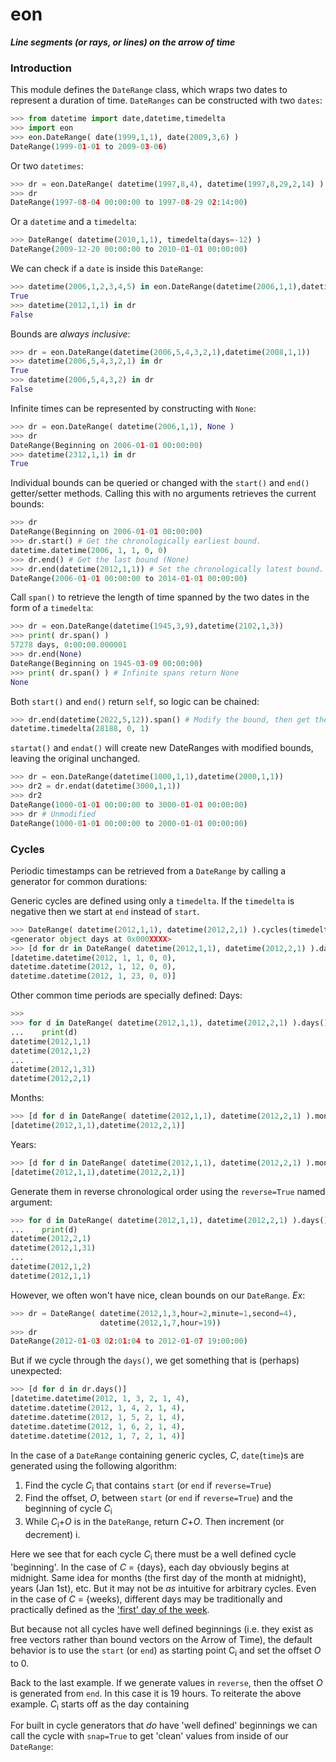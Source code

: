 # eon
***Line segments (or rays, or lines) on the arrow of time***


### Introduction
This module defines the ```DateRange``` class, which wraps two dates to represent a duration of time. ```DateRanges``` can be constructed with two ```dates```:

```python
>>> from datetime import date,datetime,timedelta
>>> import eon
>>> eon.DateRange( date(1999,1,1), date(2009,3,6) )
DateRange(1999-01-01 to 2009-03-06)
```
Or two ```datetimes```:
```python
>>> dr = eon.DateRange( datetime(1997,8,4), datetime(1997,8,29,2,14) )
>>> dr
DateRange(1997-08-04 00:00:00 to 1997-08-29 02:14:00)
```

Or a ```datetime``` and a ```timedelta```:
```python
>>> DateRange( datetime(2010,1,1), timedelta(days=-12) )
DateRange(2009-12-20 00:00:00 to 2010-01-01 00:00:00)
```

We can check if a ```date``` is inside this ```DateRange```:
```python
>>> datetime(2006,1,2,3,4,5) in eon.DateRange(datetime(2006,1,1),datetime(2008,1,1))
True
>>> datetime(2012,1,1) in dr
False
```

Bounds are _always_ _inclusive_:
```python
>>> dr = eon.DateRange(datetime(2006,5,4,3,2,1),datetime(2008,1,1))
>>> datetime(2006,5,4,3,2,1) in dr
True
>>> datetime(2006,5,4,3,2) in dr
False
```

Infinite times can be represented by constructing with ```None```:
```python
>>> dr = eon.DateRange( datetime(2006,1,1), None )
>>> dr
DateRange(Beginning on 2006-01-01 00:00:00)
>>> datetime(2312,1,1) in dr
True
```

Individual bounds can be queried or changed with the ```start()``` and ```end()``` getter/setter methods. Calling this with no arguments retrieves the current bounds:
```python
>>> dr
DateRange(Beginning on 2006-01-01 00:00:00)
>>> dr.start() # Get the chronologically earliest bound.
datetime.datetime(2006, 1, 1, 0, 0)
>>> dr.end() # Get the last bound (None)
>>> dr.end(datetime(2012,1,1)) # Set the chronologically latest bound.
DateRange(2006-01-01 00:00:00 to 2014-01-01 00:00:00)
```

Call ```span()``` to retrieve the length of time spanned by the two dates in the form of a ```timedelta```:
```python
>>> dr = eon.DateRange(datetime(1945,3,9),datetime(2102,1,3))
>>> print( dr.span() )
57278 days, 0:00:00.000001
>>> dr.end(None)
DateRange(Beginning on 1945-03-09 00:00:00)
>>> print( dr.span() ) # Infinite spans return None
None
```

Both ```start()``` and ```end()``` return ```self```, so logic can be chained:
```python
>>> dr.end(datetime(2022,5,12)).span() # Modify the bound, then get the updated span
datetime.timedelta(28188, 0, 1)
```

```startat()``` and ```endat()``` will create new DateRanges with modified bounds, leaving the original unchanged.
```python
>>> dr = eon.DateRange(datetime(1000,1,1),datetime(2000,1,1))
>>> dr2 = dr.endat(datetime(3000,1,1))
>>> dr2
DateRange(1000-01-01 00:00:00 to 3000-01-01 00:00:00)
>>> dr # Unmodified
DateRange(1000-01-01 00:00:00 to 2000-01-01 00:00:00)
```

### Cycles
Periodic timestamps can be retrieved from a ```DateRange``` by calling a generator for common durations:

Generic cycles are defined using only a ```timedelta```. If the ```timedelta``` is negative then we start at ```end``` instead of ```start```.
```python
>>> DateRange( datetime(2012,1,1), datetime(2012,2,1) ).cycles(timedelta(days=11))
<generator object days at 0x000XXXX>
>>> [d for dr in DateRange( datetime(2012,1,1), datetime(2012,2,1) ).days()]
[datetime.datetime(2012, 1, 1, 0, 0),
datetime.datetime(2012, 1, 12, 0, 0),
datetime.datetime(2012, 1, 23, 0, 0)]
```

Other common time periods are specially defined:
Days:
```python
>>> 
>>> for d in DateRange( datetime(2012,1,1), datetime(2012,2,1) ).days():
...    print(d)
datetime(2012,1,1)
datetime(2012,1,2)
...
datetime(2012,1,31)
datetime(2012,2,1)
```

Months:
```python
>>> [d for d in DateRange( datetime(2012,1,1), datetime(2012,2,1) ).months()]
[datetime(2012,1,1),datetime(2012,2,1)]
```
Years:
```python
>>> [d for d in DateRange( datetime(2012,1,1), datetime(2012,2,1) ).months()]
[datetime(2012,1,1),datetime(2012,2,1)]
```

Generate them in reverse chronological order using the ```reverse=True``` named argument:
```python
>>> for d in DateRange( datetime(2012,1,1), datetime(2012,2,1) ).days():
...    print(d)
datetime(2012,2,1)
datetime(2012,1,31)
...
datetime(2012,1,2)
datetime(2012,1,1)
```

However, we often won't have nice, clean bounds on our ```DateRange```. _Ex_:
```python
>>> dr = DateRange( datetime(2012,1,3,hour=2,minute=1,second=4),
                    datetime(2012,1,7,hour=19))
>>> dr
DateRange(2012-01-03 02:01:04 to 2012-01-07 19:00:00)
```

But if we cycle through the ```days()```, we get something that is (perhaps) unexpected:
```python
>>> [d for d in dr.days()]
[datetime.datetime(2012, 1, 3, 2, 1, 4),
datetime.datetime(2012, 1, 4, 2, 1, 4),
datetime.datetime(2012, 1, 5, 2, 1, 4),
datetime.datetime(2012, 1, 6, 2, 1, 4),
datetime.datetime(2012, 1, 7, 2, 1, 4)]
```

In the case of a ```DateRange``` containing generic cycles, _C_, ```date```(```time```)s are generated using the following algorithm:

1. Find the cycle _C_<sub>i</sub> that contains ```start``` (or ```end``` if ```reverse=True```)
2. Find the offset, _O_, between ```start``` (or ```end``` if ```reverse=True```) and the beginning of cycle _C_<sub>i</sub>
3. While _C_<sub>i</sub>+_O_ is in the ```DateRange```, return _C_+_O_. Then increment (or decrement) i.
 
Here we see that for each cycle _C_<sub>i</sub> there must be a well defined cycle 'beginning'. In the case of _C_ = {days}, each day obviously begins at midnight. Same idea for months (the first day of the month at midnight), years (Jan 1st), etc. But it may not be _as_ intuitive for arbitrary cycles. Even in the case of _C_ = {weeks), different days may be traditionally and practically defined as the ['first' day of the week](http://en.wikipedia.org/wiki/Monday).

But because not all cycles have well defined beginnings (i.e. they exist as free vectors rather than bound vectors on the Arrow of Time), the default behavior is to use the ```start``` (or ```end```) as starting point C<sub>i</sub> and set the offset _O_ to 0.

Back to the last example. If we generate values in ```reverse```, then the offset _O_ is generated from ```end```. In this case it is 19 hours. To reiterate the above example. _C_<sub>i</sub> starts off as the day containing 



For built in cycle generators that _do_ have 'well defined' beginnings we can call the cycle with ```snap=True``` to get 'clean' values from inside of our ```DateRange```:


